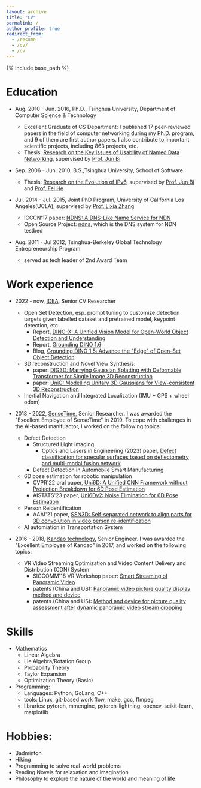 ```yaml
---
layout: archive
title: "CV"
permalink: /
author_profile: true
redirect_from:
  - /resume
  - /cv/
  - /cv
---
```


{% include base_path %}

Education
======
<!-- * Jun. 2019 - Jun. 2021, Joint Postdoc of Sensetime and Shenzhen Institutes of Advanced Technology, CAS. Cooperative mentor: [Prof. Yu Qiao](http://people.ucas.edu.cn/~qiao) and [Dr. Junjie Yan](https://yan-junjie.github.io/)
  * AAAI'21 paper, [SSN3D: Self-separated network to align parts for 3D convolution in video person re-identification](https://ojs.aaai.org/index.php/AAAI/article/view/16262)
  * Report, [A Study on the Optimization of Video Person Re-Identification](https://github.com/shockjiang/public-data/blob/main/doc/video-reid_postdoc_ppt.pdf) -->

* Aug. 2010 - Jun. 2016, Ph.D., Tsinghua University, Department of Computer Science & Technology
  - Excellent Graduate of CS Department: I published 17 peer-reviewed papers in the field of computer networking during my Ph.D. program, and 9 of them are first author papers. I also contribute to important scientific projects, including 863 projects, etc.
  - Thesis: [Research on the Key Issues of Usability of Named Data Networking](https://github.com/shockjiang/public-data/blob/main/doc/ndn-usability_phd.pdf), supervised by [Prof. Jun Bi](https://scholar.google.com/citations?user=9c8plF0AAAAJ&hl=en)

* Sep. 2006 - Jun. 2010, B.S.,Tsinghua University, School of Software.
  - Thesis: [Research on the Evolution of IPv6](https://github.com/shockjiang/public-data/blob/main/doc/ipv6-evolution_bachelor.pdf), supervised by [Prof. Jun Bi](http://netarchlab.tsinghua.edu.cn/~junbi/) and [Prof. Fei He](https://www.thss.tsinghua.edu.cn/info/1057/1237.htm)

* Jul. 2014 - Jul. 2015, Joint PhD Program, University of California Los Angeles(UCLA),  supervised by [Prof. Lixia Zhang](http://cs.ucla.edu/~lixia/)
  - ICCCN'17 paper: [NDNS: A DNS-Like Name Service for NDN](https://irl.cs.ucla.edu/data/files/papers/2017-icccn-ndns.pdf)
  - Open Source Project: [ndns](https://github.com/named-data/ndns), which is the DNS system for NDN testbed

* Aug. 2011 - Jul 2012, Tsinghua-Berkeley Global Technology Entrepreneurship Program
  * served as tech leader of 2nd Award Team


Work experience
======
* 2022 - now, [IDEA](https://www.idea.edu.cn/research/cvr.html), Senior CV Researcher
  * Open Set Detection, esp. prompt tuning to customize detection targets given labelled dataset and pretrained model, keypoint detection, etc.
    * Report, [DINO-X: A Unified Vision Model for Open-World Object Detection and Understanding](https://arxiv.org/abs/2411.14347)
    * Report, [Grounding DINO 1.6](https://deepdataspace.com/blog/6)
    * Blog, [Grounding DINO 1.5: Advance the "Edge" of Open-Set Object Detection](https://arxiv.org/abs/2405.10300)
  * 3D reconstruction and Novel View Synthesis:
    * paper: [DIG3D: Marrying Gaussian Splatting with Deformable Transformer for Single Image 3D Reconstruction](https://kenkunliu.github.io/DIG3D/)
    * paper: [UniG: Modelling Unitary 3D Gaussians for View-consistent 3D Reconstruction](https://kenkunliu.github.io/UniG/)
  * Inertial Navigation and Integrated Localization (IMU + GPS + wheel odom)

* 2018 - 2022, [SenseTime](https://www.sensetime.com/), Senior Researcher. I was awarded the "Excellent Employee of SenseTime" in 2019. To cope with challenges in the AI-based manifuactor, I worked on the following topics:
  * Defect Detection
    * Structured Light Imaging
      * Optics and Lasers in Engineering (2023) paper, [Defect classification for specular surfaces based on deflectometry and multi-modal fusion network](https://www.sciencedirect.com/science/article/pii/S0143816623000179)
    * Defect Detection in Automobile Smart Manufacturing
  * 6D pose estimation for robotic manipulation
    * CVPR'22 oral paper, [Uni6D: A Unified CNN Framework without Projection Breakdown for 6D Pose Estimation](https://arxiv.org/abs/2203.14531)
    * AISTATS'23 paper, [Uni6Dv2: Noise Elimination for 6D Pose Estimation](https://arxiv.org/abs/2208.06416)
  * Person Reidentification
    *  AAAI'21 paper, [SSN3D: Self-separated network to align parts for 3D convolution in video person re-identification](https://ojs.aaai.org/index.php/AAAI/article/view/16262)
  * AI automiation in Transportation System
* 2016 - 2018, [Kandao technology](https://www.kandaovr.com/), Senior Engineer. I was awarded the "Excellent Employee of Kandao" in 2017, and worked on the following topics:
  * VR Video Streaming Optimization and Video Content Delivery and Distribution (CDN) System
    * SIGCOMM'18 VR Workshop paper: [Smart Streaming of Panoramic Video](https://dl.acm.org/doi/pdf/10.1145/3229625.3229628)
    * patents (China and US): [Panoramic video picture quality display method and device](../files/US11533469B2.pdf)
    * patents (China and US): [Method and device for picture quality assessment after dynamic panoramic video stream cropping](../files/US11438651B2.pdf)

Skills
======
* Mathematics
  * Linear Algebra
  * Lie Algebra/Rotation Group
  * Probability Theory
  * Taylor Expansion
  * Optimization Theory (Basic)
* Programming:
  * Languages: Python, GoLang, C++
  * tools: Linux, git-based work flow, make, gcc, ffmpeg
  * libraries: pytorch, mmengine, pytorch-lightning, opencv, scikit-learn, matplotlib

Hobbies:
=======
* Badminton
* Hiking
* Programming to solve real-world problems
* Reading Novels for relaxation and imagination
* Philosophy to explore the nature of the world and meaning of life